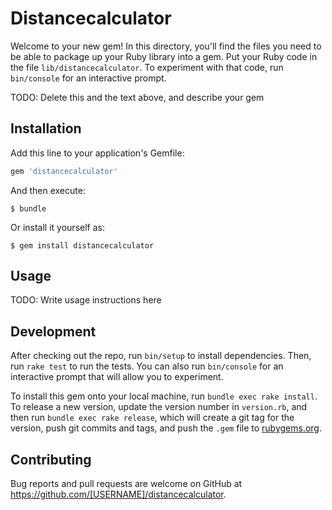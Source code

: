 # Distancecalculator

Welcome to your new gem! In this directory, you'll find the files you need to be able to package up your Ruby library into a gem. Put your Ruby code in the file `lib/distancecalculator`. To experiment with that code, run `bin/console` for an interactive prompt.

TODO: Delete this and the text above, and describe your gem

## Installation

Add this line to your application's Gemfile:

```ruby
gem 'distancecalculator'
```

And then execute:

    $ bundle

Or install it yourself as:

    $ gem install distancecalculator

## Usage

TODO: Write usage instructions here

## Development

After checking out the repo, run `bin/setup` to install dependencies. Then, run `rake test` to run the tests. You can also run `bin/console` for an interactive prompt that will allow you to experiment.

To install this gem onto your local machine, run `bundle exec rake install`. To release a new version, update the version number in `version.rb`, and then run `bundle exec rake release`, which will create a git tag for the version, push git commits and tags, and push the `.gem` file to [rubygems.org](https://rubygems.org).

## Contributing

Bug reports and pull requests are welcome on GitHub at https://github.com/[USERNAME]/distancecalculator.
